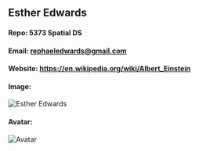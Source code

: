 ## Esther Edwards
#### Repo: 5373 Spatial DS
#### Email: rephaeledwards@gmail.com
#### Website: https://en.wikipedia.org/wiki/Albert_Einstein
#### Image:
![Esther Edwards](https://lh3.googleusercontent.com/6Jgu-pBdKEkkJBL2FaCuYyEBwwklZXaJHHWwEARvCg-HmV-aLoxthoC4cBZrYGS3h_xUVDe3LqaMVYAQWDXkfEmYk1NnAwqkBxeLGJzH3JumOSFOo8lk46CwAZphvMzgVuHZmyoCmZ8FoZpxV8FdOPW6EOPHwjZ-hu0fbUHxNobau8KKOQmgDTxNS70sDG_hv-zykxfa0xqnyb7ZrTvUr1UI8iuNJdNfbUrh0D-NsqZvr7FQ4i9tgzgH4Y9dU8Ba36F3G3sFFIYAlAoBtvtujuUJ1DPfR0KhqvO7FKgkHW8OaGvzwkSlbXFtH2m3_-1HLMP9LP4gJstgXBkKnsVRi5hIZykO7gZ6ObQdRL3tfTdvbwX0uStMMhsbq1uYH1qvYBN8AuXDr0z6dE2NzmnoNANp0ZCVx_HYDOGMVXWyL_BBRsXyQflAr5n1eNk-uHkRJXrSM1z2mlpVxPx7Gw5My7k4xrB6eoHhHwY5P573e_HQPc56kjJ0ZlP87xuKId9IM2_ZxCXjdd5TbmG_ly1hmXzmKdyowJtOx-8sVb06XslbwdLF_Gp9f0NukW0fNM1SYR0lWFMf7ILXmjp_A4vjl8dhP3c6x9VFH4sRvbpoykW_1EiS_Zjioo_IDTbeJK6LfCoFMOErV1ZK7cDHwtJNHENQ2_u_O9m1Mn9lyMYaFNuWcmkexpUVvzF5K8yvlQ=w1254-h1478-no?authuser=0)
#### Avatar:
![Avatar](https://photos.google.com/photo/AF1QipPaprPuHtb9xnN1MWT4udjJixXlXAQnS6fkoDOB)
